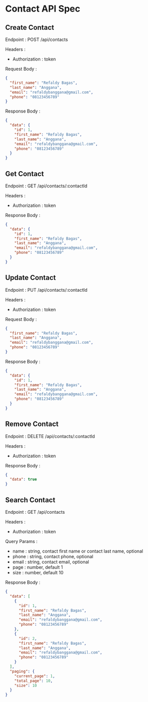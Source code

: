 # Contact API Spec

## Create Contact

Endpoint : POST /api/contacts

Headers :

- Authorization : token

Request Body :

```json
{
  "first_name": "Refaldy Bagas",
  "last_name": "Anggana",
  "email": "refaldybanggana@gmail.com",
  "phone": "08123456789"
}
```

Response Body :

```json
{
  "data": {
    "id": 1,
    "first_name": "Refaldy Bagas",
    "last_name": "Anggana",
    "email": "refaldybanggana@gmail.com",
    "phone": "08123456789"
  }
}
```

## Get Contact

Endpoint : GET /api/contacts/:contactId

Headers :

- Authorization : token

Response Body :

```json
{
  "data": {
    "id": 1,
    "first_name": "Refaldy Bagas",
    "last_name": "Anggana",
    "email": "refaldybanggana@gmail.com",
    "phone": "08123456789"
  }
}
```

## Update Contact

Endpoint : PUT /api/contacts/:contactId

Headers :

- Authorization : token

Request Body :

```json
{
  "first_name": "Refaldy Bagas",
  "last_name": "Anggana",
  "email": "refaldybanggana@gmail.com",
  "phone": "08123456789"
}
```

Response Body :

```json
{
  "data": {
    "id": 1,
    "first_name": "Refaldy Bagas",
    "last_name": "Anggana",
    "email": "refaldybanggana@gmail.com",
    "phone": "08123456789"
  }
}
```

## Remove Contact

Endpoint : DELETE /api/contacts/:contactId

Headers :

- Authorization : token

Response Body :

```json
{
  "data": true
}
```

## Search Contact

Endpoint : GET /api/contacts

Headers :

- Authorization : token

Query Params :

- name : string, contact first name or contact last name, optional
- phone : string, contact phone, optional
- email : string, contact email, optional
- page : number, default 1
- size : number, default 10

Response Body :

```json
{
  "data": [
    {
      "id": 1,
      "first_name": "Refaldy Bagas",
      "last_name": "Anggana",
      "email": "refaldybanggana@gmail.com",
      "phone": "08123456789"
    },
    {
      "id": 2,
      "first_name": "Refaldy Bagas",
      "last_name": "Anggana",
      "email": "refaldybanggana@gmail.com",
      "phone": "08123456789"
    }
  ],
  "paging": {
    "current_page": 1,
    "total_page": 10,
    "size": 10
  }
}
```
